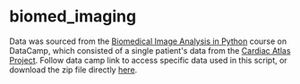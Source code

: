 # biomed_imaging
 
 Data was sourced from the [Biomedical Image Analysis in Python](https://app.datacamp.com/learn/courses/biomedical-image-analysis-in-python) course on DataCamp, which consisted of a single patient's data from the [Cardiac Atlas Project](http://www.cardiacatlas.org/studies/sunnybrook-cardiac-data/). Follow data camp link to access specific data used in this script, or download the zip file directly [here](https://assets.datacamp.com/production/repositories/2085/datasets/fabaa1f1675549d624eb8f5d1bc94e0b11e30a8e/sunnybrook-cardiac-mr.zip).

 